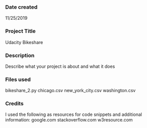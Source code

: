 ### Date created
11/25/2019

### Project Title
Udacity Bikeshare

### Description
Describe what your project is about and what it does

### Files used
bikeshare_2.py
chicago.csv
new_york_city.csv
washington.csv

### Credits
I used the following as resources for code snippets and additional information:
google.com
stackoverflow.com
w3resource.com
